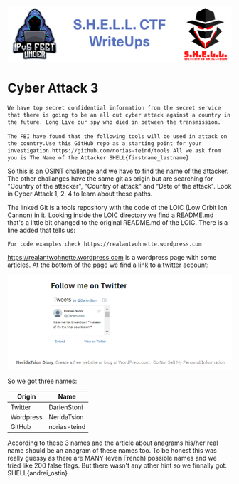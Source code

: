 ![S.H.E.L.L.CTF](../../banner.png)

# Cyber Attack 3

```
We have top secret confidential information from the secret service that there is going to be an all out cyber attack against a country in the future. Long Live our spy who died in between the transmission.

The FBI have found that the following tools will be used in attack on the country.Use this GitHub repo as a starting point for your investigation https://github.com/norias-teind/tools All we ask from you is The Name of the Attacker SHELL{firstname_lastname}
```

So this is an OSINT challenge and we have to find the name of the attacker. The other challanges have the same git as origin but are searching for "Country of the attacker", "Country of attack" and "Date of the attack". Look in Cyber Attack 1, 2, 4 to learn about these paths.

The linked Git is a tools repository with the code of the LOIC (Low Orbit Ion Cannon) in it. Looking inside the LOIC directory we find a README.md that's a little bit changed to the original README.md of the LOIC. 
There is a line added that tells us:
```
For code examples check https://realantwohnette.wordpress.com
```
https://realantwohnette.wordpress.com is a wordpress page with some articles. At the bottom of the page we find a link to a twitter account:

![twitter](images/twitter_link.PNG)

So we got three names: <br>

|Origin |Name  |
--- | --- |
|Twitter|DarienStoni|
|Wordpress|NeridaTsion|
|GitHub|norias-teind|

According to these 3 names and the article about anagrams his/her real name should be an anagram of these names too.
To be honest this was really guessy as there are MANY (even French) possible names and we tried like 200 false flags. But there wasn't any other hint so we finnally got:
SHELL{andrei_ostin}

